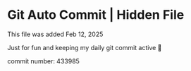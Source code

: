 # Git Auto Commit | Hidden File

This file was added Feb 12, 2025

Just for fun and keeping my daily git commit active 🤪

commit number: 433985
